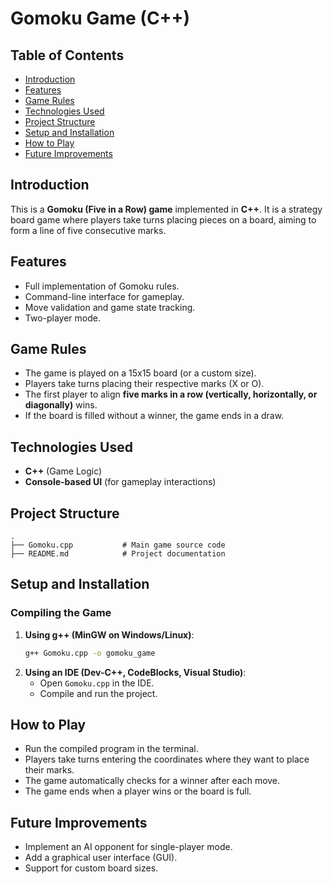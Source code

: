 # Gomoku Game (C++)

## Table of Contents
- [Introduction](#introduction)
- [Features](#features)
- [Game Rules](#game-rules)
- [Technologies Used](#technologies-used)
- [Project Structure](#project-structure)
- [Setup and Installation](#setup-and-installation)
- [How to Play](#how-to-play)
- [Future Improvements](#future-improvements)

## Introduction
This is a **Gomoku (Five in a Row) game** implemented in **C++**. It is a strategy board game where players take turns placing pieces on a board, aiming to form a line of five consecutive marks.

## Features
- Full implementation of Gomoku rules.
- Command-line interface for gameplay.
- Move validation and game state tracking.
- Two-player mode.

## Game Rules
- The game is played on a 15x15 board (or a custom size).
- Players take turns placing their respective marks (X or O).
- The first player to align **five marks in a row (vertically, horizontally, or diagonally)** wins.
- If the board is filled without a winner, the game ends in a draw.

## Technologies Used
- **C++** (Game Logic)
- **Console-based UI** (for gameplay interactions)

## Project Structure
```
.
├── Gomoku.cpp           # Main game source code
├── README.md            # Project documentation
```

## Setup and Installation

### **Compiling the Game**
1. **Using g++ (MinGW on Windows/Linux)**:
   ```sh
   g++ Gomoku.cpp -o gomoku_game
   ```
2. **Using an IDE (Dev-C++, CodeBlocks, Visual Studio)**:
   - Open `Gomoku.cpp` in the IDE.
   - Compile and run the project.

## How to Play
- Run the compiled program in the terminal.
- Players take turns entering the coordinates where they want to place their marks.
- The game automatically checks for a winner after each move.
- The game ends when a player wins or the board is full.

## Future Improvements
- Implement an AI opponent for single-player mode.
- Add a graphical user interface (GUI).
- Support for custom board sizes.

